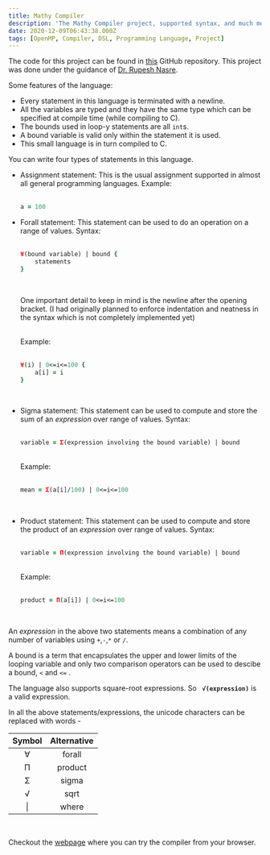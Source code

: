 ```yaml
---
title: Mathy Compiler
description: 'The Mathy Compiler project, supported syntax, and much more!'
date: 2020-12-09T06:43:38.000Z
tags: [OpenMP, Compiler, DSL, Programming Language, Project]
---
```


The code for this project can be found in [this](https://github.com/adharshkamath/Mathy-Compiler) GitHub repository. This project was done under the guidance of [Dr. Rupesh Nasre](https://www.cse.iitm.ac.in/~rupesh/).

Some features of the language:

- Every statement in this language is terminated with a newline.
- All the variables are typed and they have the same type which can be specified at compile time (while compiling to C).
- The bounds used in loop-y statements are all `int`s.
- A bound variable is valid only within the statement it is used.
- This small language is in turn compiled to C.


You can write four types of statements in this language.
- Assignment statement: This is the usual assignment supported in almost all general programming languages. 
    Example: <br><br>
    ```prolog
    a = 100
    ```

- Forall statement: This statement can be used to do an operation on a range of values. 
    Syntax: <br><br>
    ```prolog
    ∀(bound variable) | bound {
        statements
    }
    ```
    <br>

    One important detail to keep in mind is the newline after the opening bracket. 
    (I had originally planned to enforce indentation and neatness in the syntax which is not completely implemented yet)

    <br>
    Example: <br><br>

    ```prolog
    ∀(i) | 0<=i<=100 {
        a[i] = i
    }
    ```
    <br>

- Sigma statement: This statement can be used to compute and store the sum of an *expression* over range of values.
    Syntax: <br><br>
    ```prolog
    variable = Σ(expression involving the bound variable) | bound
    ```
    <br>
    Example: <br><br>

    ```prolog
    mean = Σ(a[i]/100) | 0<=i<=100
    ```
    <br>

- Product statement: This statement can be used to compute and store the product of an *expression* over range of values.
    Syntax: <br><br>
    ```prolog
    variable = Π(expression involving the bound variable) | bound
    ```
    <br>
    Example: <br><br>

    ```prolog
    product = Π(a[i]) | 0<=i<=100
    ``` 
    <br>
An  *expression* in the above two statements means a combination of any number of variables using `+`,`-`,`*` or `/`.

A bound is a term that encapsulates the upper and lower limits of the looping variable and only two comparison operators can be used to descibe a bound, `<` and `<=` . 

The language also supports square-root expressions. So  **` √(expression)`** is a valid expression.

In all the above statements/expressions, the unicode characters can be replaced with words - 

| Symbol |  Alternative |
| :---: | :----: |
| ∀ | forall |
| Π | product |
| Σ | sigma |
| √ | sqrt |
| \| | where|

<br>

Checkout the [webpage](posts/mathy-compiler-demo) where you can try the compiler from your browser.

